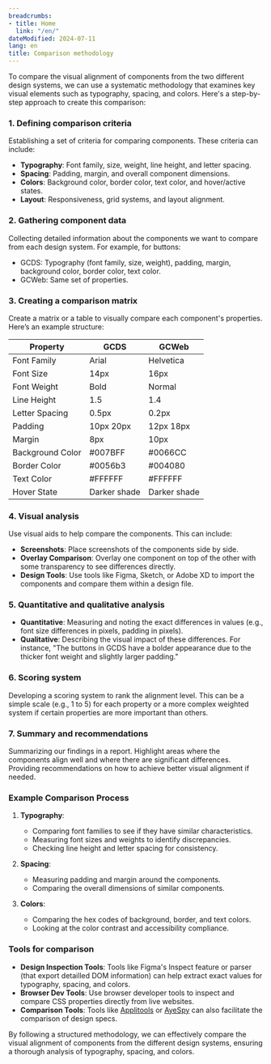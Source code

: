 ```yaml
---
breadcrumbs:
- title: Home
  link: "/en/"
dateModified: 2024-07-11
lang: en
title: Comparison methodology
---
```


To compare the visual alignment of components from the two different design systems, we can use a systematic methodology that examines key visual elements such as typography, spacing, and colors. Here's a step-by-step approach to create this comparison:

### 1. Defining comparison criteria
Establishing a set of criteria for comparing components. These criteria can include:

- **Typography**: Font family, size, weight, line height, and letter spacing.
- **Spacing**: Padding, margin, and overall component dimensions.
- **Colors**: Background color, border color, text color, and hover/active states.
- **Layout**: Responsiveness, grid systems, and layout alignment.

### 2. Gathering component data
Collecting detailed information about the components we want to compare from each design system. For example, for buttons:

- GCDS: Typography (font family, size, weight), padding, margin, background color, border color, text color.
- GCWeb: Same set of properties.

### 3. Creating a comparison matrix
Create a matrix or a table to visually compare each component's properties. Here’s an example structure:

<table class="table table-bordered">
   <thead>
      <tr>
         <th>Property</th>
         <th>GCDS</th>
         <th>GCWeb</th>
      </tr>
   </thead>
   <tbody>
      <tr>
         <td>Font Family</td>
         <td>Arial</td>
         <td>Helvetica</td>
      </tr>
      <tr>
         <td>Font Size</td>
         <td>14px</td>
         <td>16px</td>
      </tr>
      <tr>
         <td>Font Weight</td>
         <td>Bold</td>
         <td>Normal</td>
      </tr>
      <tr>
         <td>Line Height</td>
         <td>1.5</td>
         <td>1.4</td>
      </tr>
      <tr> 
         <td>Letter Spacing</td>
         <td>0.5px</td>
         <td>0.2px</td>
      </tr>
      <tr>
         <td>Padding</td>
         <td>10px 20px</td>
         <td>12px 18px</td>
      </tr>
      <tr>
         <td>Margin</td>
         <td>8px</td>
         <td>10px</td>
      </tr>
      <tr>
         <td>Background Color</td>
         <td>#007BFF</td>
         <td>#0066CC</td>
      </tr>
      <tr>
         <td>Border Color</td>
         <td>#0056b3</td>
         <td>#004080</td>
      </tr>
      <tr>
         <td>Text Color</td>
         <td>#FFFFFF</td>
         <td>#FFFFFF</td>
      </tr>
      <tr>
         <td>Hover State</td>
         <td>Darker shade</td>
         <td>Darker shade</td>
      </tr>
   </tbody>
</table>

### 4. Visual analysis
Use visual aids to help compare the components. This can include:

- **Screenshots**: Place screenshots of the components side by side.
- **Overlay Comparison**: Overlay one component on top of the other with some transparency to see differences directly.
- **Design Tools**: Use tools like Figma, Sketch, or Adobe XD to import the components and compare them within a design file.

### 5. Quantitative and qualitative analysis
- **Quantitative**: Measuring and noting the exact differences in values (e.g., font size differences in pixels, padding in pixels).
- **Qualitative**: Describing the visual impact of these differences. For instance, "The buttons in GCDS have a bolder appearance due to the thicker font weight and slightly larger padding."

### 6. Scoring system
Developing a scoring system to rank the alignment level. This can be a simple scale (e.g., 1 to 5) for each property or a more complex weighted system if certain properties are more important than others.

### 7. Summary and recommendations
Summarizing our findings in a report. Highlight areas where the components align well and where there are significant differences. Providing recommendations on how to achieve better visual alignment if needed.

### Example Comparison Process
1. **Typography**:
   - Comparing font families to see if they have similar characteristics.
   - Measuring font sizes and weights to identify discrepancies.
   - Checking line height and letter spacing for consistency.

2. **Spacing**:
   - Measuring padding and margin around the components.
   - Comparing the overall dimensions of similar components.

3. **Colors**:
   - Comparing the hex codes of background, border, and text colors.
   - Looking at the color contrast and accessibility compliance.

### Tools for comparison
- **Design Inspection Tools**: Tools like Figma's Inspect feature or parser (that export detailled DOM information) can help extract exact values for typography, spacing, and colors.
- **Browser Dev Tools**: Use browser developer tools to inspect and compare CSS properties directly from live websites.
- **Comparison Tools**: Tools like [Applitools](https://applitools.com/) or [AyeSpy](https://github.com/newsuk/AyeSpy) can also facilitate the comparison of design specs.

By following a structured methodology, we can effectively compare the visual alignment of components from the different design systems, ensuring a thorough analysis of typography, spacing, and colors.